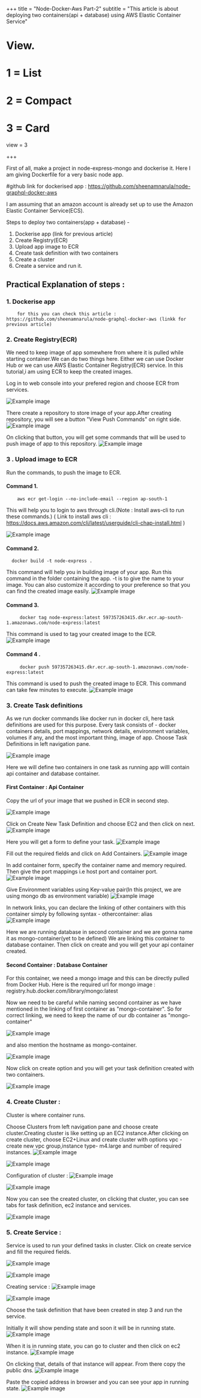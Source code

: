 +++
title = "Node-Docker-Aws Part-2"
subtitle = "This article is about deploying two containers(api + database) using AWS Elastic Container Service"


# View.
#   1 = List
#   2 = Compact
#   3 = Card
view = 3

+++

First of all, make a project in node-express-mongo and dockerise it. Here I am giving Dockerfile for a very basic node app.

#github link for dockerised app : https://github.com/sheenamnarula/node-graphql-docker-aws

I am assuming that an amazon account is already set up to use the Amazon Elastic Container Service(ECS).

Steps to deploy two containers(app + database) -

1. Dockerise app (link for previous article)
2. Create Registry(ECR)
3. Upload app image to ECR
4. Create task definition with two containers
5. Create a cluster
6. Create a service and run it.

## Practical Explanation of steps :

### 1. Dockerise app

        for this you can check this article : https://github.com/sheenamnarula/node-graphql-docker-aws (linkk for previous article)

### 2. Create Registry(ECR)

We need to keep image of app somewhere from where it is pulled while starting container.We can do two things here. Either we can use Docker Hub or we can use AWS Elastic Container Registry(ECR) service. In this tutorial,i am using ECR to keep the created images.

Log in to web console into your prefered region and choose ECR from services.

![Example image](/img/aws-images/choose-ECR.png)

There create a repository to store image of your app.After creating repository, you will see a button "View Push Commands" on right side.
![Example image](/img/aws-images/button-view-commands.png)

On clicking that button, you will get some commands that will be used to push image of app to this repository.
![Example image](/img/aws-images/push-commands.png)

### 3 . Upload image to ECR

Run the commands, to push the image to ECR.

#### Command 1.

        aws ecr get-login --no-include-email --region ap-south-1

This will help you to login to aws through cli.(Note : Install aws-cli to run these commands.)
( Link to install aws cli : https://docs.aws.amazon.com/cli/latest/userguide/cli-chap-install.html )

![Example image](/img/aws-images/aws-login.png)

#### Command 2.

      docker build -t node-express .

This command will help you in building image of your app. Run this command in the folder containing the app. -t is to give the name to your image. You can also customize it according to your preference so that you can find the created image easily.
![Example image](/img/aws-images/aws-login.png)

#### Command 3.

         docker tag node-express:latest 597357263415.dkr.ecr.ap-south-1.amazonaws.com/node-express:latest

This command is used to tag your created image to the ECR.
![Example image](/img/aws-images/build-image.png)

#### Command 4 .

         docker push 597357263415.dkr.ecr.ap-south-1.amazonaws.com/node-express:latest

This command is used to push the created image to ECR. This command can take few minutes to execute.
![Example image](/img/aws-images/pushing-image.png)

### 3. Create Task definitions

As we run docker commands like docker run in docker cli, here task definitions are used for this purpose. Every task consists of - docker containers details, port mappings, network details, environment variables, volumes if any, and the most important thing, image of app.
Choose Task Definitions in left navigation pane.

![Example image](/img/aws-images/task-definition.png)

Here we will define two containers in one task as running app willl contain api container and database container.

#### First Container : Api Container

Copy the url of your image that we pushed in ECR in second step.

![Example image](/img/aws-images/image-url.png)

Click on Create New Task Definition and choose EC2 and then click on next.
![Example image](/img/aws-images/ec2-selection-task-def.png)

Here you will get a form to define your task.
![Example image](/img/aws-images/form-1-task-def.png)

Fill out the required fields and click on Add Containers.
![Example image](/img/aws-images/add-container-button.png)

In add container form, specify the container name and memory required.
Then give the port mappings i.e host port and container port.
![Example image](/img/aws-images/container-1-port.png)

Give Environment variables using Key-value pair(In this project, we are using mongo db as environment variable)
![Example image](/img/aws-images/env-variables.png)

In network links, you can declare the linking of other containers with this container simply by following syntax - othercontainer: alias
![Example image](/img/aws-images/link.png)

Here we are running database in second container and we are gonna name it as mongo-container(yet to be defined)
We are linking this container to database container.
Then click on create and you will get your api container created.

#### Second Container : Database Container

For this container, we need a mongo image and this can be directly pulled from Docker Hub. Here is the required url for mongo image : registry.hub.docker.com/library/mongo:latest

Now we need to be careful while naming second container as we have mentioned in the linking of first container as "mongo-container". So for correct linking, we need to keep the name of our db container as "mongo-container"

![Example image](/img/aws-images/container-2.png)

and also mention the hostname as mongo-container.

![Example image](/img/aws-images/hostname.png)

Now click on create option and you will get your task definition created with two containers.

![Example image](/img/aws-images/added-containers.png)

### 4. Create Cluster :

Cluster is where container runs.

Choose Clusters from left navigation pane and choose create cluster.Creating cluster is like setting up an EC2 instance.After clicking on create cluster, choose EC2+Linux and create cluster with options vpc - create new vpc group,instance type- m4.large and number of required instances.
![Example image](/img/aws-images/create-cluster-button.png)

![Example image](/img/aws-images/selecting-ec2-linux-cluster.png)

Configuration of cluster :
![Example image](/img/aws-images/configure-cluster.png)

![Example image](/img/aws-images/configure-cluster-2.png)

Now you can see the created cluster, on clicking that cluster, you can see tabs for task definition, ec2 instance and services.

![Example image](/img/aws-images/created-cluster.png)

### 5. Create Service :

Service is used to run your defined tasks in cluster.
Click on create service and fill the required fields.

![Example image](/img/aws-images/configure-service.png)

![Example image](/img/aws-images/configure-service-2.png)

Creating service :
![Example image](/img/aws-images/creating-service.png)

![Example image](/img/aws-images/created-service.png)

Choose the task definition that have been created in step 3 and run the service.

Initially it will show pending state and soon it will be in running state.
![Example image](/img/aws-images/pending-status.png)

When it is in running state, you can go to cluster and then click on ec2 instance.
![Example image](/img/aws-images/running-status.png)

On clicking that, details of that instance will appear. From there copy the public dns.
![Example image](/img/aws-images/ec2-public-dns-url.png)

Paste the copied address in browser and you can see your app in running state.
![Example image](/img/aws-images/working-example.png)
